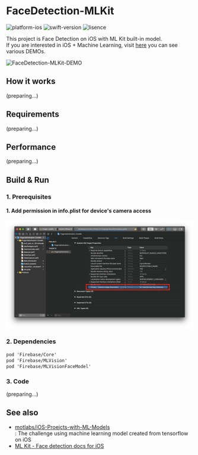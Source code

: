 # FaceDetection-MLKit

![platform-ios](https://img.shields.io/badge/platform-ios-lightgrey.svg)
![swift-version](https://img.shields.io/badge/swift-4.2-red.svg)
![lisence](https://img.shields.io/badge/license-MIT-black.svg)

This project is Face Detection on iOS with ML Kit built-in model.<br>If you are interested in iOS + Machine Learning, visit [here](https://github.com/motlabs/iOS-Proejcts-with-ML-Models) you can see various DEMOs.<br>

![FaceDetection-MLKit-DEMO](resources/FaceDetection-MLKit-DEMO.gif)

## How it works

(preparing...)

## Requirements

(preparing...)

## Performance

(preparing...)


## Build & Run

### 1. Prerequisites

#### 1. Add permission in info.plist for device's camera access

![prerequest_001_plist](resources/prerequest_001_plist.png)

### 2. Dependencies

```
pod 'Firebase/Core'
pod 'Firebase/MLVision'
pod 'Firebase/MLVisionFaceModel'
```

### 3. Code

(preparing...)

## See also

- [motlabs/iOS-Proejcts-with-ML-Models](https://github.com/motlabs/iOS-Proejcts-with-ML-Models)<br>
  : The challenge using machine learning model created from tensorflow on iOS
- [ML Kit - Face detection docs for iOS](https://firebase.google.com/docs/ml-kit/ios/detect-faces)
